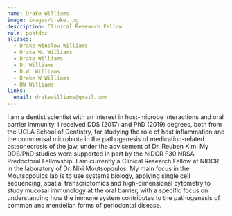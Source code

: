 ```yaml
---
name: Drake Williams
image: images/drake.jpg
description: Clinical Research Fellow
role: postdoc
aliases:
  - Drake Winslow Williams
  - Drake W. Williams
  - Drake Williams
  - D. Williams
  - D.W. Williams
  - Drake W Williams
  - DW Williams
links:
  email: drakewilliams@gmail.com
---
```



I am a dentist scientist with an interest in host-microbe interactions and oral barrier immunity. I received DDS (2017) and PhD (2019) degrees, both from the UCLA School of Dentistry, for studying the role of host inflammation and the commensal microbiota in the pathogenesis of medication-related osteonecrosis of the jaw, under the advisement of Dr. Reuben Kim. My DDS/PhD studies were supported in part by the NIDCR F30 NRSA Predoctoral Fellowship. I am currently a Clinical Research Fellow at NIDCR in the laboratory of Dr. Niki Moutsopoulos. My main focus in the Moutsopoulos lab is to use systems biology, applying single cell sequencing, spatial transcriptomics and high-dimensional cytometry to study mucosal immunology at the oral barrier, with a specific focus on understanding how the immune system contributes to the pathogenesis of common and mendelian forms of periodontal disease.
